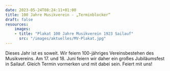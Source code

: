 ```yaml
---
date: 2023-05-24T08:24:11+01:00
title: 100 Jahre Musikverein - „Terminblocker“ 
draft: false
resources:
    images:
    - title: "Plakat 100 Jahre Musikverein 1923 Sailauf"
      src: "/images/aktuelles/MV-Plakat.jpg"
---
```



Dieses Jahr ist es soweit. Wir feiern 100-jähriges Vereinsbestehen des Musikvereins.
Am 17. und 18. Juni feiern wir daher ein großes Jubiläumsfest in Sailauf. 
Gleich Termin vormerken und mit dabei sein.
Feiert mit uns!